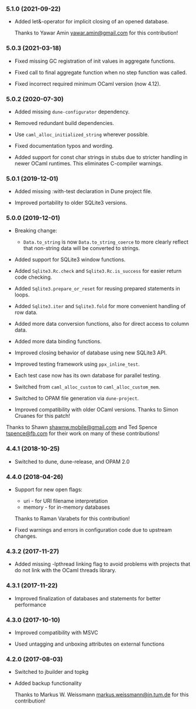 ### 5.1.0 (2021-09-22)

  * Added let&-operator for implicit closing of an opened database.

    Thanks to Yawar Amin <yawar.amin@gmail.com> for this contribution!


### 5.0.3 (2021-03-18)

  * Fixed missing GC registration of init values in aggregate functions.

  * Fixed call to final aggregate function when no step function was called.

  * Fixed incorrect required minimum OCaml version (now 4.12).


### 5.0.2 (2020-07-30)

  * Added missing `dune-configurator` dependency.

  * Removed redundant build dependencies.

  * Use `caml_alloc_initialized_string` wherever possible.

  * Fixed documentation typos and wording.

  * Added support for const char strings in stubs due to stricter handling
    in newer OCaml runtimes.  This eliminates C-compiler warnings.


### 5.0.1 (2019-12-01)

  * Added missing :with-test declaration in Dune project file.

  * Improved portability to older SQLite3 versions.


### 5.0.0 (2019-12-01)

  * Breaking change:

      * `Data.to_string` is now `Data.to_string_coerce` to more clearly reflect
        that non-string data will be converted to strings.

  * Added support for SQLite3 window functions.

  * Added `Sqlite3.Rc.check` and `Sqlite3.Rc.is_success` for easier return
    code checking.

  * Added `Sqlite3.prepare_or_reset` for reusing prepared statements in loops.

  * Added `Sqlite3.iter` and `Sqlite3.fold` for more convenient handling of
    row data.

  * Added more data conversion functions, also for direct access to column data.

  * Added more data binding functions.

  * Improved closing behavior of database using new SQLite3 API.

  * Improved testing framework using `ppx_inline_test`.

  * Each test case now has its own database for parallel testing.

  * Switched from `caml_alloc_custom` to `caml_alloc_custom_mem`.

  * Switched to OPAM file generation via `dune-project`.

  * Improved compatibility with older OCaml versions.  Thanks to Simon Cruanes
    for this patch!

  Thanks to Shawn <shawnw.mobile@gmail.com> and Ted Spence <tspence@fb.com>
  for their work on many of these contributions!


### 4.4.1 (2018-10-25)

  * Switched to dune, dune-release, and OPAM 2.0


### 4.4.0 (2018-04-26)

  * Support for new open flags:

      * uri - for URI filename interpretation
      * memory - for in-memory databases

    Thanks to Raman Varabets for this contribution!

  * Fixed warnings and errors in configuration code due to upstream changes.

### 4.3.2 (2017-11-27)

  * Added missing -lpthread linking flag to avoid problems with projects
    that do not link with the OCaml threads library.


### 4.3.1 (2017-11-22)

  * Improved finalization of databases and statements for better performance


### 4.3.0 (2017-10-10)

  * Improved compatibility with MSVC

  * Used untagging and unboxing attributes on external functions


### 4.2.0 (2017-08-03)

  * Switched to jbuilder and topkg

  * Added backup functionality

    Thanks to Markus W. Weissmann <markus.weissmann@in.tum.de> for this
    contribution!
